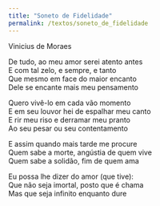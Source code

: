 ```yaml
---
title: "Soneto de Fidelidade"
permalink: /textos/soneto_de_fidelidade
---
```


Vinicius de Moraes

De tudo, ao meu amor serei atento antes  
E com tal zelo, e sempre, e tanto  
Que mesmo em face do maior encanto  
Dele se encante mais meu pensamento

Quero vivê-lo em cada vão momento  
E em seu louvor hei de espalhar meu canto  
E rir meu riso e derramar meu pranto  
Ao seu pesar ou seu contentamento

E assim quando mais tarde me procure  
Quem sabe a morte, angústia de quem vive  
Quem sabe a solidão, fim de quem ama

Eu possa lhe dizer do amor (que tive):  
Que não seja imortal, posto que é chama  
Mas que seja infinito enquanto dure
